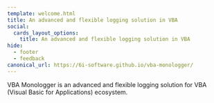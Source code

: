 ```yaml
---
template: welcome.html
title: An advanced and flexible logging solution in VBA
social:
  cards_layout_options:
    title: An advanced and flexible logging solution in VBA
hide:
  - footer
  - feedback
canonical_url: https://6i-software.github.io/vba-monologger/
---
```


VBA Monologger is an advanced and flexible logging solution for VBA (Visual Basic for Applications) ecosystem. 
